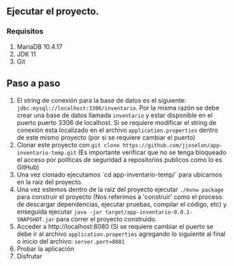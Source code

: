 ## Ejecutar el proyecto.

### Requisitos
1. MariaDB 10.4.17
2. JDK 11
3. Git

## Paso a paso
1. El string de conexión para la base de datos es el siguiente: `jdbc:mysql://localhost:3306/inventario`. Por la misma razón se debe crear una base de datos llamada `inventario` y estar disponible en el puerto puerto 3306 de localhost. Si se requiere modificar el string de conexión esta localizado en el archivo `application.properties` dentro de este mismo proyecto (por si se requiere cambiar el puerto)
2. Clonar este proyecto con `git clone https://github.com/jjoselon/app-inventario-temp.git` (Es importante verificar que no se tenga bloqueado el acceso por politicas de seguridad a repositorios publicos como lo es GitHub)
3. Una vez clonado ejecutamos ´cd app-inventario-temp/´ para ubicarnos en la raiz del proyecto.
4. Una vez estemos dentro de la raiz del proyecto ejecutar `./mvnw package` para construir el proyecto (Nos referimos a 'construir' como el proceso de descargar dependencias, ejecutar pruebas, compilar el código, etc) y enseguida ejecutar `java -jar target/app-inventario-0.0.1-SNAPSHOT.jar` para correr el proyecto construido.
5. Acceder a http://localhost:8080 (Si se requiere cambiar el puerto se debe ir al archivo `application.properties` agregando lo siguiente al final o inicio del archivo: `server.port=8081`
6. Probar la aplicación
7. Disfrutar
